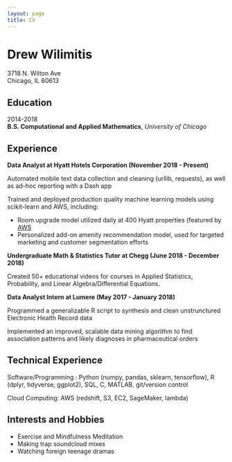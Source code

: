 ```yaml
---
layout: page
title: CV
---
```

# Drew Wilimitis
3718 N. Wilton Ave <br>
Chicago, IL 60613

Education
---------

2014-2018 <br>
**B.S. Computational and Applied Mathematics**, *University of Chicago*

Experience
----------

**Data Analyst at Hyatt Hotels Corporation (November 2018 - Present)**

Automated mobile text data collection and cleaning (urllib, requests), as well as ad-hoc reporting with a Dash app 

Trained and deployed production quality machine learning models using scikit-learn and AWS, including:

* Room upgrade model utilized daily at 400 Hyatt properties (featured by [AWS](https://aws.amazon.com/travel-and-hospitality/personalization/)
* Personalized add-on amenity recommendation model, used for targeted marketing and customer segmentation efforts


**Undergraduate Math & Statistics Tutor at Chegg (June 2018 - December 2018)**

Created 50+ educational videos for courses in Applied Statistics, Probability, and Linear Algebra/Differential Equations.


**Data Analyst Intern at Lumere (May 2017 - January 2018)**

Programmed a generalizable R script to synthesis and clean unstrunctured Electronic Health Record data

Implemented an improved, scalable data mining algorithm to find association patterns and likely diagnoses in pharmaceutical orders

Technical Experience
--------------------

Software/Programming : Python (numpy, pandas, sklearn, tensorflow), R (dplyr, tidyverse, ggplot2), SQL, C, MATLAB, git/version control

Cloud Computing: AWS (redshift, S3, EC2, SageMaker, lambda)

Interests and Hobbies
----------------------------------------

* Exercise and Mindfulness Meditation
* Making trap soundcloud mixes
* Watching foreign teenage dramas
